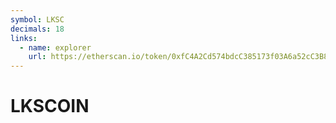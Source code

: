 ```yaml
---
symbol: LKSC
decimals: 18
links:
  - name: explorer
    url: https://etherscan.io/token/0xfC4A2Cd574bdcC385173f03A6a52cC3B853BB9d4
---
```


# LKSCOIN
